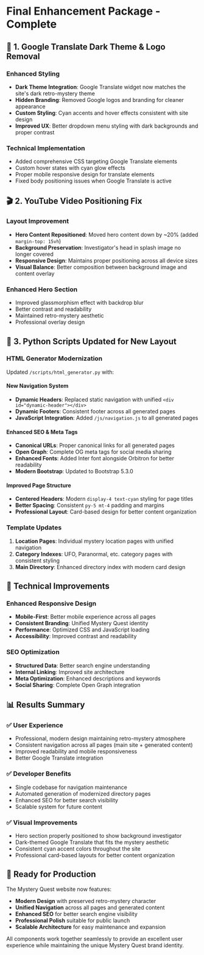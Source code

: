 # Final Enhancement Package - Complete

## 🎨 **1. Google Translate Dark Theme & Logo Removal**

### Enhanced Styling
- **Dark Theme Integration**: Google Translate widget now matches the site's dark retro-mystery theme
- **Hidden Branding**: Removed Google logos and branding for cleaner appearance
- **Custom Styling**: Cyan accents and hover effects consistent with site design
- **Improved UX**: Better dropdown menu styling with dark backgrounds and proper contrast

### Technical Implementation
- Added comprehensive CSS targeting Google Translate elements
- Custom hover states with cyan glow effects
- Proper mobile responsive design for translate elements
- Fixed body positioning issues when Google Translate is active

## 🎬 **2. YouTube Video Positioning Fix**

### Layout Improvement
- **Hero Content Repositioned**: Moved hero content down by ~20% (added `margin-top: 15vh`)
- **Background Preservation**: Investigator's head in splash image no longer covered
- **Responsive Design**: Maintains proper positioning across all device sizes
- **Visual Balance**: Better composition between background image and content overlay

### Enhanced Hero Section
- Improved glassmorphism effect with backdrop blur
- Better contrast and readability
- Maintained retro-mystery aesthetic
- Professional overlay design

## 🔧 **3. Python Scripts Updated for New Layout**

### HTML Generator Modernization
Updated `/scripts/html_generator.py` with:

#### New Navigation System
- **Dynamic Headers**: Replaced static navigation with unified `<div id="dynamic-header"></div>`
- **Dynamic Footers**: Consistent footer across all generated pages
- **JavaScript Integration**: Added `/js/navigation.js` to all generated pages

#### Enhanced SEO & Meta Tags
- **Canonical URLs**: Proper canonical links for all generated pages
- **Open Graph**: Complete OG meta tags for social media sharing
- **Enhanced Fonts**: Added Inter font alongside Orbitron for better readability
- **Modern Bootstrap**: Updated to Bootstrap 5.3.0

#### Improved Page Structure
- **Centered Headers**: Modern `display-4 text-cyan` styling for page titles
- **Better Spacing**: Consistent `py-5 mt-4` padding and margins
- **Professional Layout**: Card-based design for better content organization

### Template Updates
1. **Location Pages**: Individual mystery location pages with unified navigation
2. **Category Indexes**: UFO, Paranormal, etc. category pages with consistent styling
3. **Main Directory**: Enhanced directory index with modern card design

## 🚀 **Technical Improvements**

### Enhanced Responsive Design
- **Mobile-First**: Better mobile experience across all pages
- **Consistent Branding**: Unified Mystery Quest identity
- **Performance**: Optimized CSS and JavaScript loading
- **Accessibility**: Improved contrast and readability

### SEO Optimization
- **Structured Data**: Better search engine understanding
- **Internal Linking**: Improved site architecture
- **Meta Optimization**: Enhanced descriptions and keywords
- **Social Sharing**: Complete Open Graph integration

## 📊 **Results Summary**

### ✅ **User Experience**
- Professional, modern design maintaining retro-mystery atmosphere
- Consistent navigation across all pages (main site + generated content)
- Improved readability and mobile responsiveness
- Better Google Translate integration

### ✅ **Developer Benefits**
- Single codebase for navigation maintenance
- Automated generation of modernized directory pages
- Enhanced SEO for better search visibility
- Scalable system for future content

### ✅ **Visual Improvements**
- Hero section properly positioned to show background investigator
- Dark-themed Google Translate that fits the mystery aesthetic
- Consistent cyan accent colors throughout the site
- Professional card-based layouts for better content organization

## 🔮 **Ready for Production**

The Mystery Quest website now features:
- **Modern Design** with preserved retro-mystery character
- **Unified Navigation** across all pages and generated content
- **Enhanced SEO** for better search engine visibility
- **Professional Polish** suitable for public launch
- **Scalable Architecture** for easy maintenance and expansion

All components work together seamlessly to provide an excellent user experience while maintaining the unique Mystery Quest brand identity.
